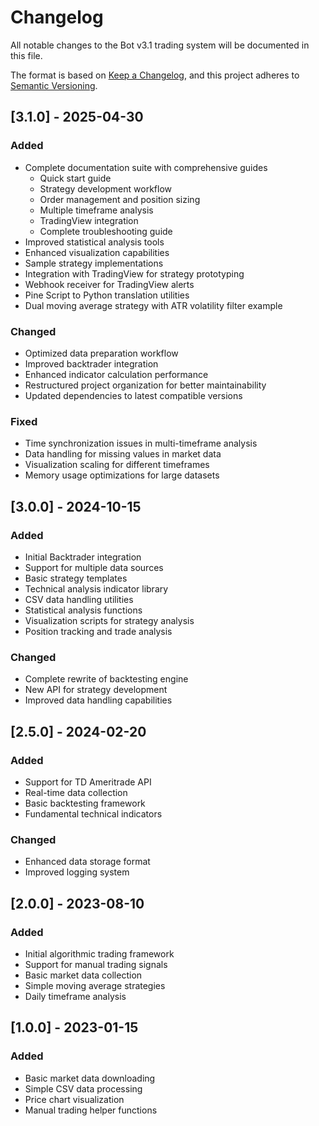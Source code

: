 # Changelog

All notable changes to the Bot v3.1 trading system will be documented in this file.

The format is based on [Keep a Changelog](https://keepachangelog.com/en/1.0.0/),
and this project adheres to [Semantic Versioning](https://semver.org/spec/v2.0.0.html).

## [3.1.0] - 2025-04-30

### Added
- Complete documentation suite with comprehensive guides
  - Quick start guide
  - Strategy development workflow
  - Order management and position sizing
  - Multiple timeframe analysis
  - TradingView integration
  - Complete troubleshooting guide
- Improved statistical analysis tools
- Enhanced visualization capabilities
- Sample strategy implementations
- Integration with TradingView for strategy prototyping
- Webhook receiver for TradingView alerts
- Pine Script to Python translation utilities
- Dual moving average strategy with ATR volatility filter example

### Changed
- Optimized data preparation workflow
- Improved backtrader integration
- Enhanced indicator calculation performance
- Restructured project organization for better maintainability
- Updated dependencies to latest compatible versions

### Fixed
- Time synchronization issues in multi-timeframe analysis
- Data handling for missing values in market data
- Visualization scaling for different timeframes
- Memory usage optimizations for large datasets

## [3.0.0] - 2024-10-15

### Added
- Initial Backtrader integration
- Support for multiple data sources
- Basic strategy templates
- Technical analysis indicator library
- CSV data handling utilities
- Statistical analysis functions
- Visualization scripts for strategy analysis
- Position tracking and trade analysis

### Changed
- Complete rewrite of backtesting engine
- New API for strategy development
- Improved data handling capabilities

## [2.5.0] - 2024-02-20

### Added
- Support for TD Ameritrade API
- Real-time data collection
- Basic backtesting framework
- Fundamental technical indicators

### Changed
- Enhanced data storage format
- Improved logging system

## [2.0.0] - 2023-08-10

### Added
- Initial algorithmic trading framework
- Support for manual trading signals
- Basic market data collection
- Simple moving average strategies
- Daily timeframe analysis

## [1.0.0] - 2023-01-15

### Added
- Basic market data downloading
- Simple CSV data processing
- Price chart visualization
- Manual trading helper functions